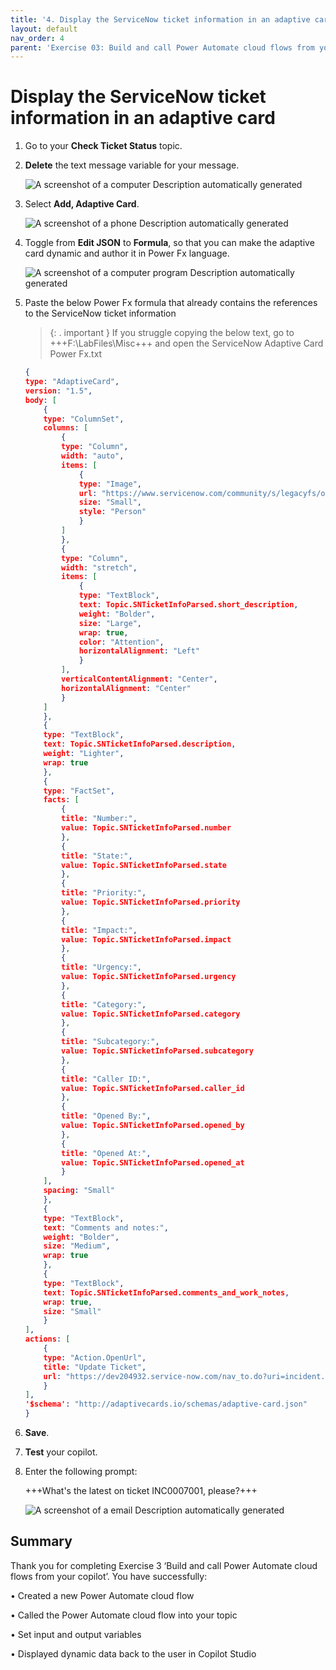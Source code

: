 ```yaml
---
title: '4. Display the ServiceNow ticket information in an adaptive card'
layout: default
nav_order: 4
parent: 'Exercise 03: Build and call Power Automate cloud flows from your Copilot '
---
```


# Display the ServiceNow ticket information in an adaptive card

1.	Go to your **Check Ticket Status** topic.

3.	**Delete** the text message variable for your message.

 	![A screenshot of a computer Description automatically generated](instructions271830\Media01\d23333e3396c0448ae88f87f42b7ab83.png)

4.	Select **Add, Adaptive Card**.

 	![A screenshot of a phone Description automatically generated](instructions271830\Media01\ca7a0566c7f722bdeb5be1ee79dc0ef2.png)

5.	Toggle from **Edit JSON** to **Formula**, so that you can make the adaptive card dynamic and author it in Power Fx language.

 	![A screenshot of a computer program Description automatically generated](instructions271830\Media01\24c643fc80402063b83f75273532471c.png)

6.	Paste the below Power Fx formula that already contains the references to the ServiceNow ticket information

    >{: . important }	If you struggle copying the below text, go to +++F:\LabFiles\Misc+++ and open the ServiceNow Adaptive Card Power Fx.txt

	```json
	{
	type: "AdaptiveCard",
	version: "1.5",
	body: [
		{
		type: "ColumnSet",
		columns: [
			{
			type: "Column",
			width: "auto",
			items: [
				{
				type: "Image",
				url: "https://www.servicenow.com/community/s/legacyfs/online/avatars_servicenow/1f66cb9fdb3ee3c0107d5583ca961942.jpg",
				size: "Small",
				style: "Person"
				}
			]
			},
			{
			type: "Column",
			width: "stretch",
			items: [
				{
				type: "TextBlock",
				text: Topic.SNTicketInfoParsed.short_description,
				weight: "Bolder",
				size: "Large",
				wrap: true,
				color: "Attention",
				horizontalAlignment: "Left"
				}
			],
			verticalContentAlignment: "Center",
			horizontalAlignment: "Center"
			}
		]
		},
		{
		type: "TextBlock",
		text: Topic.SNTicketInfoParsed.description,
		weight: "Lighter",
		wrap: true
		},
		{
		type: "FactSet",
		facts: [
			{
			title: "Number:",
			value: Topic.SNTicketInfoParsed.number
			},
			{
			title: "State:",
			value: Topic.SNTicketInfoParsed.state
			},
			{
			title: "Priority:",
			value: Topic.SNTicketInfoParsed.priority
			},
			{
			title: "Impact:",
			value: Topic.SNTicketInfoParsed.impact
			},
			{
			title: "Urgency:",
			value: Topic.SNTicketInfoParsed.urgency
			},
			{
			title: "Category:",
			value: Topic.SNTicketInfoParsed.category
			},
			{
			title: "Subcategory:",
			value: Topic.SNTicketInfoParsed.subcategory
			},
			{
			title: "Caller ID:",
			value: Topic.SNTicketInfoParsed.caller_id
			},
			{
			title: "Opened By:",
			value: Topic.SNTicketInfoParsed.opened_by
			},
			{
			title: "Opened At:",
			value: Topic.SNTicketInfoParsed.opened_at
			}
		],
		spacing: "Small"
		},
		{
		type: "TextBlock",
		text: "Comments and notes:",
		weight: "Bolder",
		size: "Medium",
		wrap: true
		},
		{
		type: "TextBlock",
		text: Topic.SNTicketInfoParsed.comments_and_work_notes,
		wrap: true,
		size: "Small"
		}
	],
	actions: [
		{
		type: "Action.OpenUrl",
		title: "Update Ticket",
		url: "https://dev204932.service-now.com/nav_to.do?uri=incident.do?sys_id=" & Topic.SNTicketInfoParsed.sys_id & "%26sysparm_view=ess"
		}
	],
	'$schema': "http://adaptivecards.io/schemas/adaptive-card.json"
	}

	```

1.	**Save**.


2.	**Test** your copilot.

2. Enter the following prompt:

	+++What's the latest on ticket INC0007001, please?+++

    ![A screenshot of a email Description automatically generated](instructions271830\Media01\82509ff758ca3928f1804ca747ca2925.png)

## Summary

Thank you for completing Exercise 3 ‘Build and call Power Automate cloud flows from your copilot’. You have successfully:

•	Created a new Power Automate cloud flow

•	Called the Power Automate cloud flow into your topic

•	Set input and output variables

•	Displayed dynamic data back to the user in Copilot Studio

